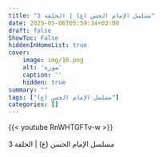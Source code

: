 ```yaml
---
title: "مسلسل الإمام الحسن (ع) | الحلقة 3"
date: 2025-05-06T05:59:34+03:00
draft: false
ShowToc: False
hiddenInHomeList: true
cover:
    image: img/10.png
    alt: 'صورة'
    caption: ''
    hidden: true
summary: ""
tags: ["مسلسل الإمام الحسن (ع)"]
categories: []
---
```


{{< youtube RnWHTGFTv-w >}}  
<br>
مسلسل الإمام الحسن (ع) | الحلقة 3
